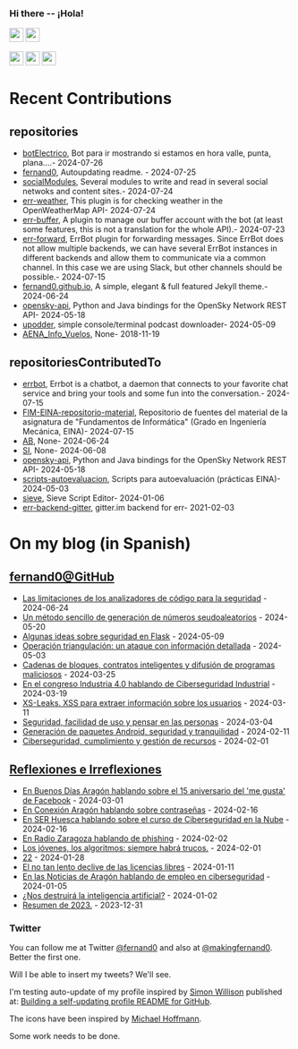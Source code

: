 ### Hi there -- ¡Hola!

<a href="mailto:ftricas@unizar.es" title="e-mail"><i class="svg-icon email"></i></a> 
<a href="https://www.linkedin.com/in/fernand0" title="My LinkedIn//Mi LinkedIn"><img src="https://img.shields.io/badge/linkedin-%230077B5.svg?&style=for-the-badge&logo=linkedin&logoColor=white" height=25></a> 
<a href="https://www.twitter.com/fernand0" title="My Twitter//Mi Twitter"><img src="https://img.shields.io/badge/twitter-%231DA1F2.svg?&style=for-the-badge&logo=twitter&logoColor=white" height=25></i></a> 
<link href="https://mastodon.social/@fernand0" rel="me" title="My Mastodon//Mi Mastodon"><img src="https://img.shields.io/static/v1?label=Mastodon&message=Social&color=blue" height=25></i></a> 
<a href="https://flickr.com/fernand0"><img src="https://img.shields.io/static/v1?label=Flickr&message=Images&color=blue" height=25></a>
<a href="https://dev.to/fernand0"><img src="https://img.shields.io/badge/DEV.TO-%230A0A0A.svg?&style=for-the-badge&logo=dev-dot-to&logoColor=white" height=25></a>

# Recent Contributions
<!-- recent_releases starts -->


## repositories
* [botElectrico](https://github.com/fernand0/botElectrico),  Bot para ir mostrando si estamos en hora valle, punta, plana....- 2024-07-26
* [fernand0](https://github.com/fernand0/fernand0),  Autoupdating readme. - 2024-07-25
* [socialModules](https://github.com/fernand0/socialModules),  Several modules to write and read in several social netwoks and content sites.- 2024-07-24
* [err-weather](https://github.com/fernand0/err-weather),  This plugin is for checking weather in the OpenWeatherMap API- 2024-07-24
* [err-buffer](https://github.com/fernand0/err-buffer),  A plugin to manage our buffer account with the bot (at least some features, this is not a translation for the whole API).- 2024-07-23
* [err-forward](https://github.com/fernand0/err-forward),  ErrBot plugin for forwarding messages. Since ErrBot does not allow multiple backends, we can have several ErrBot instances in different backends and allow them to communicate via a common channel. In this case we are using Slack, but other channels should be possible.- 2024-07-15
* [fernand0.github.io](https://github.com/fernand0/fernand0.github.io),  A simple, elegant & full featured Jekyll theme.- 2024-06-24
* [opensky-api](https://github.com/fernand0/opensky-api),  Python and Java bindings for the OpenSky Network REST API- 2024-05-18
* [upodder](https://github.com/fernand0/upodder),  simple console/terminal podcast downloader- 2024-05-09
* [AENA_Info_Vuelos](https://github.com/fernand0/AENA_Info_Vuelos),  None- 2018-11-19

## repositoriesContributedTo
* [errbot](https://github.com/errbotio/errbot),  Errbot is a chatbot, a daemon that connects to your favorite chat service and bring your tools and some fun into the conversation.- 2024-07-15
* [FIM-EINA-repositorio-material](https://github.com/ricardojrdez/FIM-EINA-repositorio-material),  Repositorio de fuentes del material de la asignatura de "Fundamentos de Informática" (Grado en Ingeniería Mecánica, EINA)- 2024-07-15
* [AB](https://github.com/simber72/AB),  None- 2024-06-24
* [SI](https://github.com/simber72/SI),  None- 2024-06-08
* [opensky-api](https://github.com/openskynetwork/opensky-api),  Python and Java bindings for the OpenSky Network REST API- 2024-05-18
* [scripts-autoevaluacion](https://github.com/ricardojrdez/scripts-autoevaluacion),  Scripts para autoevaluación (prácticas EINA)- 2024-05-03
* [sieve](https://github.com/thsmi/sieve),  Sieve Script Editor- 2024-01-06
* [err-backend-gitter](https://github.com/errbotio/err-backend-gitter),  gitter.im backend for err- 2021-02-03
<!-- recent_releases ends -->

# On my blog (in Spanish)

<!-- blog starts -->


## [fernand0@GitHub](https://fernand0.github.io/)
* [Las limitaciones de los analizadores de código para la seguridad](http://fernand0.github.io//analisis-web-herramientas-manual/) - 2024-06-24
* [Un método sencillo de generación de números seudoaleatorios](http://fernand0.github.io//generador-numeros-aleatorios-cerebro/) - 2024-05-20
* [Algunas ideas sobre seguridad en Flask](http://fernand0.github.io//proteger-aplicaciones-flask/) - 2024-05-09
* [Operación triangulación: un ataque con información detallada](http://fernand0.github.io//operacion-triangulacion/) - 2024-05-03
* [Cadenas de bloques, contratos inteligentes y difusión de programas maliciosos](http://fernand0.github.io//contratos-inteligentes-malware/) - 2024-03-25
* [En el congreso Industria 4.0 hablando de Ciberseguridad Industrial](http://fernand0.github.io//congreso-industria-40/) - 2024-03-19
* [XS-Leaks. XSS para extraer información sobre los usuarios](http://fernand0.github.io//fugas-cruzadas-datos/) - 2024-03-11
* [Seguridad, facilidad de uso y pensar en las personas](http://fernand0.github.io//ciberseguridad-usabilidad-economia/) - 2024-03-04
* [Generación de paquetes Android, seguridad y tranquilidad](http://fernand0.github.io//f-droid/) - 2024-02-11
* [Ciberseguridad, cumplimiento y gestión de recursos](http://fernand0.github.io//cumplimiento-ciberseguridad/) - 2024-02-01

## [Reflexiones e Irreflexiones](http://fernand0.blogalia.com/)
* [En Buenos D&#237;as Arag&#243;n hablando sobre el 15 aniversario del 'me gusta' de Facebook](http://fernand0.blogalia.com//historias/78830) - 2024-03-01
* [En Conexi&#243;n Arag&#243;n hablando sobre contrase&#241;as](http://fernand0.blogalia.com//historias/78823) - 2024-02-16
* [En SER Huesca hablando sobre el curso de Ciberseguridad en la Nube](http://fernand0.blogalia.com//historias/78822) - 2024-02-16
* [En Radio Zaragoza hablando de phishing](http://fernand0.blogalia.com//historias/78816) - 2024-02-02
* [Los j&#243;venes, los algoritmos: siempre habr&#225; trucos.](http://fernand0.blogalia.com//historias/78815) - 2024-02-01
* [22](http://fernand0.blogalia.com//historias/78812) - 2024-01-28
* [El no tan lento declive de las licencias libres](http://fernand0.blogalia.com//historias/78804) - 2024-01-11
* [En las Noticias de Arag&#243;n hablando de empleo en ciberseguridad](http://fernand0.blogalia.com//historias/78801) - 2024-01-05
* [&#191;Nos destruir&#225; la inteligencia artificial?](http://fernand0.blogalia.com//historias/78800) - 2024-01-02
* [Resumen de 2023.](http://fernand0.blogalia.com//historias/78799) - 2023-12-31
<!-- blog ends -->

### Twitter 

You can follow me at Twitter [@fernand0](https://twitter.com/fernand0) and also at [@makingfernand0](https://twitter.com/fernand0). Better the first one.

Will I be able to insert my tweets? We'll see.

I'm testing auto-update of my profile inspired by [Simon Willison](https://simonwillison.net/) published at: [Building a self-updating profile README for GitHub](https://simonwillison.net/2020/Jul/10/self-updating-profile-readme/).

The icons have been inspired by [Michael Hoffmann](https://www.mokkapps.de/).

Some work needs to be done.

<!--
**fernand0/fernand0** is a ✨ _special_ ✨ repository because its `README.md` (this file) appears on your GitHub profile.

Here are some ideas to get you started:

- 🔭 I’m currently working on ...
- 🌱 I’m currently learning ...
- 👯 I’m looking to collaborate on ...
- 🤔 I’m looking for help with ...
- 💬 Ask me about ...
- 📫 How to reach me: ...
- 😄 Pronouns: ...
- ⚡ Fun fact: ...
-->
